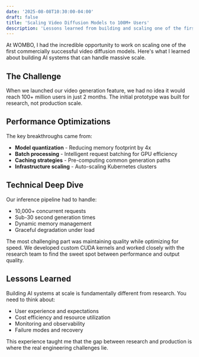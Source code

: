 ```yaml
---
date: '2025-08-08T10:30:00-04:00'
draft: false
title: 'Scaling Video Diffusion Models to 100M+ Users'
description: 'Lessons learned from building and scaling one of the first commercial video diffusion models at WOMBO, handling massive traffic and optimizing for real-time generation.'
---
```


At WOMBO, I had the incredible opportunity to work on scaling one of the first commercially successful video diffusion models. Here's what I learned about building AI systems that can handle massive scale.

## The Challenge

When we launched our video generation feature, we had no idea it would reach 100+ million users in just 2 months. The initial prototype was built for research, not production scale.

## Performance Optimizations

The key breakthroughs came from:

* **Model quantization** - Reducing memory footprint by 4x
* **Batch processing** - Intelligent request batching for GPU efficiency
* **Caching strategies** - Pre-computing common generation paths
* **Infrastructure scaling** - Auto-scaling Kubernetes clusters

## Technical Deep Dive

Our inference pipeline had to handle:
- 10,000+ concurrent requests
- Sub-30 second generation times
- Dynamic memory management
- Graceful degradation under load

The most challenging part was maintaining quality while optimizing for speed. We developed custom CUDA kernels and worked closely with the research team to find the sweet spot between performance and output quality.

## Lessons Learned

Building AI systems at scale is fundamentally different from research. You need to think about:
- User experience and expectations
- Cost efficiency and resource utilization
- Monitoring and observability
- Failure modes and recovery

This experience taught me that the gap between research and production is where the real engineering challenges lie.

